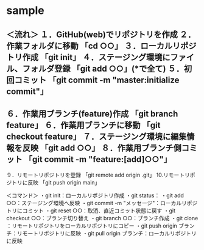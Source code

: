 # sample

＜流れ＞
１．GitHub(web)でリポジトリを作成
２．作業フォルダに移動
	「cd ○○」
３．ローカルリポジトリ作成
	「git init」
４．ステージング環境にファイル、フォルダ登録
	「git add ○○」(*で全て)
５．初回コミット
	「git commit -m "master:initialize commit"」
----------
６．作業用ブランチ(feature)作成
	「git branch feature」
６．作業用ブランチに移動
	「git checkout feature」
７．ステージング環境に編集情報を反映
	「git add ○○」
８．作業用ブランチ側コミット
	「git commit -m "feature:[add]○○"」
-----
９．リモートリポジトリを登録
	「git remote add origin <URL>.git」
10.リモートリポジトリに反映
	「git push origin main」

＜コマンド＞
・git init：ローカルリポジトリ作成
・git status：
・git add ○○：ステージング環境へ反映
・git commit -m "メッセージ"：ローカルリポジトリにコミット
・git reset ○○：取消、直近コミット状態に戻す
・git checkout ○○：ブランチ切り替え
・git branch ○○：ブランチ作成
・git clone <URL>：リモートリポジトリをローカルリポジトリにコピー
・git push origin ブランチ：リモートリポジトリに反映
・git pull origin ブランチ：ローカルリポジトリに反映


